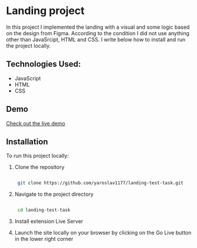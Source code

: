 # Landing project

In this project I implemented the landing with a visual and some logic based on the design from Figma. According to the condition I did not use anything other than JavaSrcipt, HTML and CSS. I write below how to install and run the project locally.

## Technologies Used:

  - JavaScript
  - HTML
  - CSS

## Demo

[Check out the live demo](https://yaroslav1177.github.io/landing-test-task/)

## Installation

To run this project locally:

1. Clone the repository
   ```bash

    git clone https://github.com/yaroslav1177/landing-test-task.git

2. Navigate to the project directory
   ```bash

    cd landing-test-task

3. Install extension Live Server

4. Launch the site locally on your browser by clicking on the Go Live button in the lower right corner